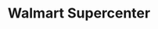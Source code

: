 ---
title: "Walmart Supercenter"
url: /north-richland-hills/walmart-supercenter/
shop: Supermarkt
---
